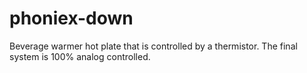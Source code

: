 # phoniex-down
Beverage warmer hot plate that is controlled by a thermistor. The final system is 100% analog controlled.
